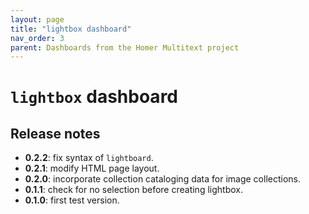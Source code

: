 ```yaml
---
layout: page
title: "lightbox dashboard"
nav_order: 3
parent: Dashboards from the Homer Multitext project
---
```


# `lightbox` dashboard


## Release notes

- **0.2.2**: fix syntax of `lightboard`.
- **0.2.1**: modify HTML page layout.
- **0.2.0**: incorporate collection cataloging data for image collections.
- **0.1.1**:  check for no selection before creating lightbox.
- **0.1.0**: first test version.